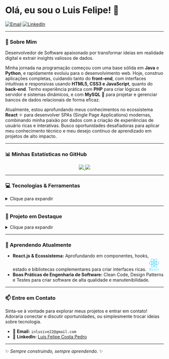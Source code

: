 # Olá, eu sou o Luis Felipe! 👋

<p align="left">
  <a href="mailto:inlusive22@gmail.com"><img src="https://img.shields.io/badge/-Email-D14836?style=flat-square&logo=Gmail&logoColor=white" alt="Email"></a>
  <a href="https://www.linkedin.com/in/luis-felipe-costa-pedro" target="_blank"><img src="https://img.shields.io/badge/-LinkedIn-blue?style=flat-square&logo=Linkedin&logoColor=white" alt="LinkedIn"></a>
</p>

---

### 🚀 Sobre Mim

Desenvolvedor de Software apaixonado por transformar ideias em realidade digital e extrair insights valiosos de dados.

Minha jornada na programação começou com uma base sólida em **Java** e **Python**, e rapidamente evoluiu para o desenvolvimento web. Hoje, construo aplicações completas, cuidando tanto do **front-end**, com interfaces intuitivas e responsivas usando **HTML5, CSS3 e JavaScript**, quanto do **back-end**. Tenho experiência prática com **PHP** para criar lógicas de servidor e sistemas dinâmicos, e com **MySQL** 🐬 para projetar e gerenciar bancos de dados relacionais de forma eficaz.

Atualmente, estou aprofundando meus conhecimentos no ecossistema **React** ⚛️ para desenvolver SPAs (Single Page Applications) modernas, combinando minha paixão por dados com a criação de experiências de usuário ricas e interativas. Busco oportunidades desafiadoras para aplicar meu conhecimento técnico e meu desejo contínuo de aprendizado em projetos de alto impacto.

---

### 📊 Minhas Estatísticas no GitHub

<p align="center">
  <a href="https://github.com/LuineDEV">
    <img height="180em" src="https://github-readme-stats.vercel.app/api?username=LuineDEV&show_icons=true&theme=tokyonight&include_all_commits=true&count_private=true"/>
    <img height="180em" src="https://github-readme-stats.vercel.app/api/top-langs/?username=LuineDEV&layout=compact&langs_count=7&theme=tokyonight"/>
  </a>
</p>

---

### 💻 Tecnologias & Ferramentas

<details>
  <summary>Clique para expandir</summary>
  
  <p align="left">
    <a href="https://www.php.net" target="_blank" rel="noreferrer">
      <img src="https://raw.githubusercontent.com/devicons/devicon/master/icons/php/php-original.svg" alt="PHP" width="45" height="45"/>
    </a>
    <a href="https://www.mysql.com/" target="_blank" rel="noreferrer">
      <img src="https://raw.githubusercontent.com/devicons/devicon/master/icons/mysql/mysql-original-wordmark.svg" alt="MySQL" width="45" height="45"/>
    </a>
    <a href="https://www.java.com" target="_blank" rel="noreferrer">
      <img src="https://raw.githubusercontent.com/devicons/devicon/master/icons/java/java-original-wordmark.svg" alt="Java" width="45" height="45"/>
    </a>
    <a href="https://www.python.org" target="_blank" rel="noreferrer">
      <img src="https://raw.githubusercontent.com/devicons/devicon/master/icons/python/python-original-wordmark.svg" alt="Python" width="45" height="45"/>
    </a>
    <a href="https://developer.mozilla.org/en-US/docs/Web/JavaScript" target="_blank" rel="noreferrer">
      <img src="https://raw.githubusercontent.com/devicons/devicon/master/icons/javascript/javascript-original.svg" alt="JavaScript" width="45" height="45"/>
    </a>
    <a href="https://developer.mozilla.org/en-US/docs/Web/HTML" target="_blank" rel="noreferrer">
      <img src="https://raw.githubusercontent.com/devicons/devicon/master/icons/html5/html5-original-wordmark.svg" alt="HTML5" width="45" height="45"/>
    </a>
    <a href="https://developer.mozilla.org/en-US/docs/Web/CSS" target="_blank" rel="noreferrer">
      <img src="https://raw.githubusercontent.com/devicons/devicon/master/icons/css3/css3-original-wordmark.svg" alt="CSS3" width="45" height="45"/>
    </a>
    <a href="https://git-scm.com/" target="_blank" rel="noreferrer">
      <img src="https://raw.githubusercontent.com/devicons/devicon/master/icons/git/git-original-wordmark.svg" alt="Git" width="45" height="45"/>
    </a>
  </p>
</details>

---

### 🌟 Projeto em Destaque

<details>
  <summary>Clique para expandir</summary>

  #### ⚖️ Site de Advocacia - Aplicação Web Completa
  - **Descrição:** Site institucional dinâmico com um sistema de autenticação de ponta a ponta.
  - **Funcionalidades:** Cadastro e login de usuários, área de cliente restrita, formulário de contato funcional, animações com JS, e design totalmente responsivo.
  - **Tecnologias:** PHP, MySQL, JavaScript, CSS3, HTML5.
  - **[Ver Repositório]((https://github.com/LuineDEV/site-advocacia.php))**
</details>

---

### 🌱 Aprendendo Atualmente

* **React.js & Ecossistema:** Aprofundando em componentes, hooks, estado e bibliotecas complementares para criar interfaces ricas.
    <img src="https://raw.githubusercontent.com/devicons/devicon/master/icons/react/react-original-wordmark.svg" alt="React" width="40" height="40"/>
* **Boas Práticas de Engenharia de Software:** Clean Code, Design Patterns e Testes para criar software de alta qualidade e manutenibilidade.

---

### 📫 Entre em Contato

Sinta-se à vontade para explorar meus projetos e entrar em contato! Adoraria conectar e discutir oportunidades, ou simplesmente trocar ideias sobre tecnologia.

* 📧 **Email:** `inlusive22@gmail.com`
* 🔗 **LinkedIn:** [Luis Felipe Costa Pedro](https://www.linkedin.com/in/luis-felipe-costa-pedro)
---

✨ *Sempre construindo, sempre aprendendo.* ✨
